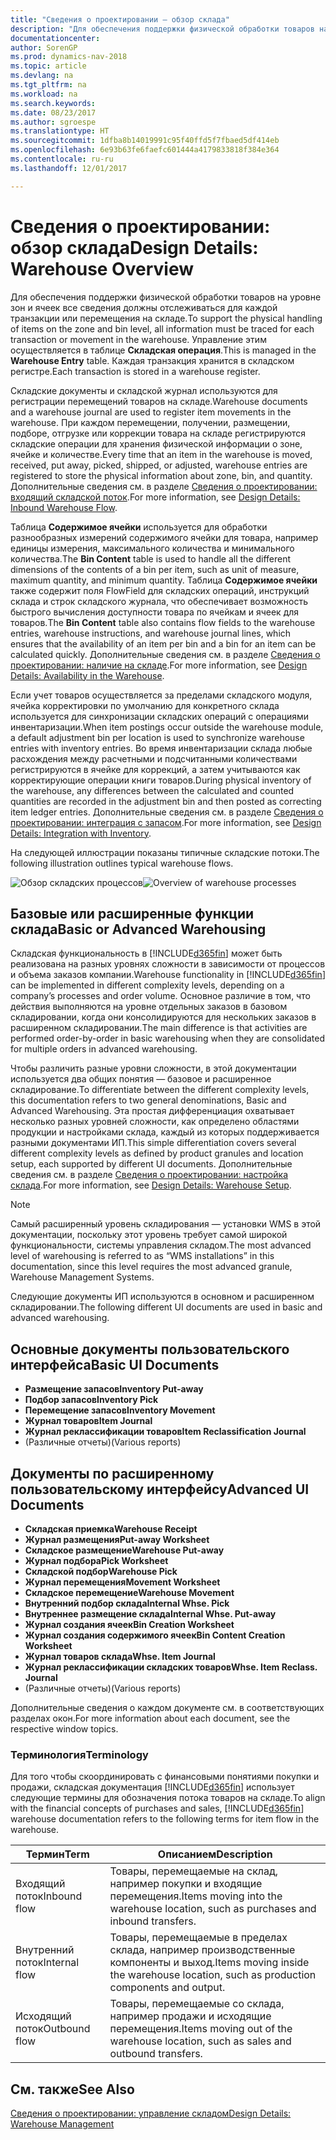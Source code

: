 ```yaml
---
title: "Сведения о проектировании — обзор склада"
description: "Для обеспечения поддержки физической обработки товаров на уровне зон и ячеек все сведения должны отслеживаться для каждой транзакции или перемещения на складе. Управление этим осуществляется в таблице **Складская операция**. Каждая транзакция хранится в складском регистре."
documentationcenter: 
author: SorenGP
ms.prod: dynamics-nav-2018
ms.topic: article
ms.devlang: na
ms.tgt_pltfrm: na
ms.workload: na
ms.search.keywords: 
ms.date: 08/23/2017
ms.author: sgroespe
ms.translationtype: HT
ms.sourcegitcommit: 1dfba8b14019991c95f40ffd5f7fbaed5df414eb
ms.openlocfilehash: 6e93b63fe6faefc601444a4179833818f384e364
ms.contentlocale: ru-ru
ms.lasthandoff: 12/01/2017

---
```

# <a name="design-details-warehouse-overview"></a><span data-ttu-id="1bf1d-105">Сведения о проектировании: обзор склада</span><span class="sxs-lookup"><span data-stu-id="1bf1d-105">Design Details: Warehouse Overview</span></span>
<span data-ttu-id="1bf1d-106">Для обеспечения поддержки физической обработки товаров на уровне зон и ячеек все сведения должны отслеживаться для каждой транзакции или перемещения на складе.</span><span class="sxs-lookup"><span data-stu-id="1bf1d-106">To support the physical handling of items on the zone and bin level, all information must be traced for each transaction or movement in the warehouse.</span></span> <span data-ttu-id="1bf1d-107">Управление этим осуществляется в таблице **Складская операция**.</span><span class="sxs-lookup"><span data-stu-id="1bf1d-107">This is managed in the **Warehouse Entry** table.</span></span> <span data-ttu-id="1bf1d-108">Каждая транзакция хранится в складском регистре.</span><span class="sxs-lookup"><span data-stu-id="1bf1d-108">Each transaction is stored in a warehouse register.</span></span>  

<span data-ttu-id="1bf1d-109">Складские документы и складской журнал используются для регистрации перемещений товаров на складе.</span><span class="sxs-lookup"><span data-stu-id="1bf1d-109">Warehouse documents and a warehouse journal are used to register item movements in the warehouse.</span></span> <span data-ttu-id="1bf1d-110">При каждом перемещении, получении, размещении, подборе, отгрузке или коррекции товара на складе регистрируются складские операции для хранения физической информации о зоне, ячейке и количестве.</span><span class="sxs-lookup"><span data-stu-id="1bf1d-110">Every time that an item in the warehouse is moved, received, put away, picked, shipped, or adjusted, warehouse entries are registered to store the physical information about zone, bin, and quantity.</span></span> <span data-ttu-id="1bf1d-111">Дополнительные сведения см. в разделе [Сведения о проектировании: входящий складской поток](design-details-outbound-warehouse-flow.md).</span><span class="sxs-lookup"><span data-stu-id="1bf1d-111">For more information, see [Design Details: Inbound Warehouse Flow](design-details-outbound-warehouse-flow.md).</span></span>  

<span data-ttu-id="1bf1d-112">Таблица **Содержимое ячейки** используется для обработки разнообразных измерений содержимого ячейки для товара, например единицы измерения, максимального количества и минимального количества.</span><span class="sxs-lookup"><span data-stu-id="1bf1d-112">The **Bin Content** table is used to handle all the different dimensions of the contents of a bin per item, such as unit of measure, maximum quantity, and minimum quantity.</span></span> <span data-ttu-id="1bf1d-113">Таблица **Содержимое ячейки** также содержит поля FlowField для складских операций, инструкций склада и строк складского журнала, что обеспечивает возможность быстрого вычисления доступности товара по ячейкам и ячеек для товаров.</span><span class="sxs-lookup"><span data-stu-id="1bf1d-113">The **Bin Content** table also contains flow fields to the warehouse entries, warehouse instructions, and warehouse journal lines, which ensures that the availability of an item per bin and a bin for an item can be calculated quickly.</span></span> <span data-ttu-id="1bf1d-114">Дополнительные сведения см. в разделе [Сведения о проектировании: наличие на складе](design-details-availability-in-the-warehouse.md).</span><span class="sxs-lookup"><span data-stu-id="1bf1d-114">For more information, see [Design Details: Availability in the Warehouse](design-details-availability-in-the-warehouse.md).</span></span>  

<span data-ttu-id="1bf1d-115">Если учет товаров осуществляется за пределами складского модуля, ячейка корректировки по умолчанию для конкретного склада используется для синхронизации складских операций с операциями инвентаризации.</span><span class="sxs-lookup"><span data-stu-id="1bf1d-115">When item postings occur outside the warehouse module, a default adjustment bin per location is used to synchronize warehouse entries with inventory entries.</span></span> <span data-ttu-id="1bf1d-116">Во время инвентаризации склада любые расхождения между расчетными и подсчитанными количествами регистрируются в ячейке для коррекций, а затем учитываются как корректирующие операции книги товаров.</span><span class="sxs-lookup"><span data-stu-id="1bf1d-116">During physical inventory of the warehouse, any differences between the calculated and counted quantities are recorded in the adjustment bin and then posted as correcting item ledger entries.</span></span> <span data-ttu-id="1bf1d-117">Дополнительные сведения см. в разделе [Сведения о проектировании: интеграция с запасом](design-details-integration-with-inventory.md).</span><span class="sxs-lookup"><span data-stu-id="1bf1d-117">For more information, see [Design Details: Integration with Inventory](design-details-integration-with-inventory.md).</span></span>  

<span data-ttu-id="1bf1d-118">На следующей иллюстрации показаны типичные складские потоки.</span><span class="sxs-lookup"><span data-stu-id="1bf1d-118">The following illustration outlines typical warehouse flows.</span></span>  

<span data-ttu-id="1bf1d-119">![Обзор складских процессов](media/design_details_warehouse_management_overview.png "design_details_warehouse_management_overview")</span><span class="sxs-lookup"><span data-stu-id="1bf1d-119">![Overview of warehouse processes](media/design_details_warehouse_management_overview.png "design_details_warehouse_management_overview")</span></span>  

## <a name="basic-or-advanced-warehousing"></a><span data-ttu-id="1bf1d-120">Базовые или расширенные функции склада</span><span class="sxs-lookup"><span data-stu-id="1bf1d-120">Basic or Advanced Warehousing</span></span>  
<span data-ttu-id="1bf1d-121">Складская функциональность в [!INCLUDE[d365fin](includes/d365fin_md.md)] может быть реализована на разных уровнях сложности в зависимости от процессов и объема заказов компании.</span><span class="sxs-lookup"><span data-stu-id="1bf1d-121">Warehouse functionality in [!INCLUDE[d365fin](includes/d365fin_md.md)] can be implemented in different complexity levels, depending on a company’s processes and order volume.</span></span> <span data-ttu-id="1bf1d-122">Основное различие в том, что действия выполняются на уровне отдельных заказов в базовом складировании, когда они консолидируются для нескольких заказов в расширенном складировании.</span><span class="sxs-lookup"><span data-stu-id="1bf1d-122">The main difference is that activities are performed order-by-order in basic warehousing when they are consolidated for multiple orders in advanced warehousing.</span></span>  

 <span data-ttu-id="1bf1d-123">Чтобы различить разные уровни сложности, в этой документации используется два общих понятия — базовое и расширенное складирование.</span><span class="sxs-lookup"><span data-stu-id="1bf1d-123">To differentiate between the different complexity levels, this documentation refers to two general denominations, Basic and Advanced Warehousing.</span></span> <span data-ttu-id="1bf1d-124">Эта простая дифференциация охватывает несколько разных уровней сложности, как определено областями продукции и настройками склада, каждый из которых поддерживается разными документами ИП.</span><span class="sxs-lookup"><span data-stu-id="1bf1d-124">This simple differentiation covers several different complexity levels as defined by product granules and location setup, each supported by different UI documents.</span></span> <span data-ttu-id="1bf1d-125">Дополнительные сведения см. в разделе [Сведения о проектировании: настройка склада](design-details-warehouse-setup.md).</span><span class="sxs-lookup"><span data-stu-id="1bf1d-125">For more information, see [Design Details: Warehouse Setup](design-details-warehouse-setup.md).</span></span>  

> [!NOTE]  
>  <span data-ttu-id="1bf1d-126">Самый расширенный уровень складирования — установки WMS в этой документации, поскольку этот уровень требует самой широкой функциональности, системы управления складом.</span><span class="sxs-lookup"><span data-stu-id="1bf1d-126">The most advanced level of warehousing is referred to as “WMS installations” in this documentation, since this level requires the most advanced granule, Warehouse Management Systems.</span></span>  

 <span data-ttu-id="1bf1d-127">Следующие документы ИП используются в основном и расширенном складировании.</span><span class="sxs-lookup"><span data-stu-id="1bf1d-127">The following different UI documents are used in basic and advanced warehousing.</span></span>  

## <a name="basic-ui-documents"></a><span data-ttu-id="1bf1d-128">Основные документы пользовательского интерфейса</span><span class="sxs-lookup"><span data-stu-id="1bf1d-128">Basic UI Documents</span></span>  

-   <span data-ttu-id="1bf1d-129">**Размещение запасов**</span><span class="sxs-lookup"><span data-stu-id="1bf1d-129">**Inventory Put-away**</span></span>  
-   <span data-ttu-id="1bf1d-130">**Подбор запасов**</span><span class="sxs-lookup"><span data-stu-id="1bf1d-130">**Inventory Pick**</span></span>  
-   <span data-ttu-id="1bf1d-131">**Перемещение запасов**</span><span class="sxs-lookup"><span data-stu-id="1bf1d-131">**Inventory Movement**</span></span>  
-   <span data-ttu-id="1bf1d-132">**Журнал товаров**</span><span class="sxs-lookup"><span data-stu-id="1bf1d-132">**Item Journal**</span></span>  
-   <span data-ttu-id="1bf1d-133">**Журнал реклассификации товаров**</span><span class="sxs-lookup"><span data-stu-id="1bf1d-133">**Item Reclassification Journal**</span></span>  
-   <span data-ttu-id="1bf1d-134">(Различные отчеты)</span><span class="sxs-lookup"><span data-stu-id="1bf1d-134">(Various reports)</span></span>  

## <a name="advanced-ui-documents"></a><span data-ttu-id="1bf1d-135">Документы по расширенному пользовательскому интерфейсу</span><span class="sxs-lookup"><span data-stu-id="1bf1d-135">Advanced UI Documents</span></span>  

-   <span data-ttu-id="1bf1d-136">**Складская приемка**</span><span class="sxs-lookup"><span data-stu-id="1bf1d-136">**Warehouse Receipt**</span></span>  
-   <span data-ttu-id="1bf1d-137">**Журнал размещения**</span><span class="sxs-lookup"><span data-stu-id="1bf1d-137">**Put-away Worksheet**</span></span>  
-   <span data-ttu-id="1bf1d-138">**Складское размещение**</span><span class="sxs-lookup"><span data-stu-id="1bf1d-138">**Warehouse Put-away**</span></span>  
-   <span data-ttu-id="1bf1d-139">**Журнал подбора**</span><span class="sxs-lookup"><span data-stu-id="1bf1d-139">**Pick Worksheet**</span></span>  
-   <span data-ttu-id="1bf1d-140">**Складской подбор**</span><span class="sxs-lookup"><span data-stu-id="1bf1d-140">**Warehouse Pick**</span></span>  
-   <span data-ttu-id="1bf1d-141">**Журнал перемещения**</span><span class="sxs-lookup"><span data-stu-id="1bf1d-141">**Movement Worksheet**</span></span>  
-   <span data-ttu-id="1bf1d-142">**Складское перемещение**</span><span class="sxs-lookup"><span data-stu-id="1bf1d-142">**Warehouse Movement**</span></span>  
-   <span data-ttu-id="1bf1d-143">**Внутренний подбор склада**</span><span class="sxs-lookup"><span data-stu-id="1bf1d-143">**Internal Whse. Pick**</span></span>  
-   <span data-ttu-id="1bf1d-144">**Внутреннее размещение склада**</span><span class="sxs-lookup"><span data-stu-id="1bf1d-144">**Internal Whse. Put-away**</span></span>  
-   <span data-ttu-id="1bf1d-145">**Журнал создания ячеек**</span><span class="sxs-lookup"><span data-stu-id="1bf1d-145">**Bin Creation Worksheet**</span></span>  
-   <span data-ttu-id="1bf1d-146">**Журнал создания содержимого ячеек**</span><span class="sxs-lookup"><span data-stu-id="1bf1d-146">**Bin Content Creation Worksheet**</span></span>  
-   <span data-ttu-id="1bf1d-147">**Журнал товаров склада**</span><span class="sxs-lookup"><span data-stu-id="1bf1d-147">**Whse. Item Journal**</span></span>  
-   <span data-ttu-id="1bf1d-148">**Журнал реклассификации складских товаров**</span><span class="sxs-lookup"><span data-stu-id="1bf1d-148">**Whse. Item Reclass. Journal**</span></span>  
-   <span data-ttu-id="1bf1d-149">(Различные отчеты)</span><span class="sxs-lookup"><span data-stu-id="1bf1d-149">(Various reports)</span></span>  

<span data-ttu-id="1bf1d-150">Дополнительные сведения о каждом документе см. в соответствующих разделах окон.</span><span class="sxs-lookup"><span data-stu-id="1bf1d-150">For more information about each document, see the respective window topics.</span></span>  

### <a name="terminology"></a><span data-ttu-id="1bf1d-151">Терминология</span><span class="sxs-lookup"><span data-stu-id="1bf1d-151">Terminology</span></span>  
<span data-ttu-id="1bf1d-152">Для того чтобы скоординировать с финансовыми понятиями покупки и продажи, складская документация [!INCLUDE[d365fin](includes/d365fin_md.md)] использует следующие термины для обозначения потока товаров на складе.</span><span class="sxs-lookup"><span data-stu-id="1bf1d-152">To align with the financial concepts of purchases and sales, [!INCLUDE[d365fin](includes/d365fin_md.md)] warehouse documentation refers to the following terms for item flow in the warehouse.</span></span>  

|<span data-ttu-id="1bf1d-153">Термин</span><span class="sxs-lookup"><span data-stu-id="1bf1d-153">Term</span></span>|<span data-ttu-id="1bf1d-154">Описанием</span><span class="sxs-lookup"><span data-stu-id="1bf1d-154">Description</span></span>|  
|----------|---------------------------------------|  
|<span data-ttu-id="1bf1d-155">Входящий поток</span><span class="sxs-lookup"><span data-stu-id="1bf1d-155">Inbound flow</span></span>|<span data-ttu-id="1bf1d-156">Товары, перемещаемые на склад, например покупки и входящие перемещения.</span><span class="sxs-lookup"><span data-stu-id="1bf1d-156">Items moving into the warehouse location, such as purchases and inbound transfers.</span></span>|  
|<span data-ttu-id="1bf1d-157">Внутренний поток</span><span class="sxs-lookup"><span data-stu-id="1bf1d-157">Internal flow</span></span>|<span data-ttu-id="1bf1d-158">Товары, перемещаемые в пределах склада, например производственные компоненты и выход.</span><span class="sxs-lookup"><span data-stu-id="1bf1d-158">Items moving inside the warehouse location, such as production components and output.</span></span>|  
|<span data-ttu-id="1bf1d-159">Исходящий поток</span><span class="sxs-lookup"><span data-stu-id="1bf1d-159">Outbound flow</span></span>|<span data-ttu-id="1bf1d-160">Товары, перемещаемые со склада, например продажи и исходящие перемещения.</span><span class="sxs-lookup"><span data-stu-id="1bf1d-160">Items moving out of the warehouse location, such as sales and outbound transfers.</span></span>|  

## <a name="see-also"></a><span data-ttu-id="1bf1d-161">См. также</span><span class="sxs-lookup"><span data-stu-id="1bf1d-161">See Also</span></span>  
 [<span data-ttu-id="1bf1d-162">Сведения о проектировании: управление складом</span><span class="sxs-lookup"><span data-stu-id="1bf1d-162">Design Details: Warehouse Management</span></span>](design-details-warehouse-management.md)

